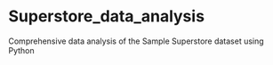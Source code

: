 # Superstore_data_analysis
Comprehensive data analysis of the Sample Superstore dataset using Python
